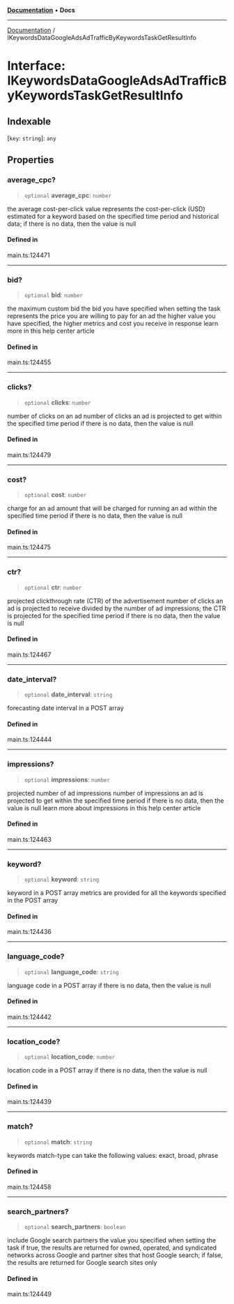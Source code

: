 [**Documentation**](../README.md) • **Docs**

***

[Documentation](../globals.md) / IKeywordsDataGoogleAdsAdTrafficByKeywordsTaskGetResultInfo

# Interface: IKeywordsDataGoogleAdsAdTrafficByKeywordsTaskGetResultInfo

## Indexable

 \[`key`: `string`\]: `any`

## Properties

### average\_cpc?

> `optional` **average\_cpc**: `number`

the average cost-per-click value
represents the cost-per-click (USD) estimated for a keyword based on the specified time period and historical data;
if there is no data, then the value is null

#### Defined in

main.ts:124471

***

### bid?

> `optional` **bid**: `number`

the maximum custom bid
the bid you have specified when setting the task
represents the price you are willing to pay for an ad
the higher value you have specified, the higher metrics and cost you receive in response
learn more in this help center article

#### Defined in

main.ts:124455

***

### clicks?

> `optional` **clicks**: `number`

number of clicks on an ad
number of clicks an ad is projected to get within the specified time period
if there is no data, then the value is null

#### Defined in

main.ts:124479

***

### cost?

> `optional` **cost**: `number`

charge for an ad
amount that will be charged for running an ad within the specified time period
if there is no data, then the value is null

#### Defined in

main.ts:124475

***

### ctr?

> `optional` **ctr**: `number`

projected clickthrough rate (CTR) of the advertisement
number of clicks an ad is projected to receive divided by the number of ad impressions; the CTR is projected for the specified time period
if there is no data, then the value is null

#### Defined in

main.ts:124467

***

### date\_interval?

> `optional` **date\_interval**: `string`

forecasting date interval in a POST array

#### Defined in

main.ts:124444

***

### impressions?

> `optional` **impressions**: `number`

projected number of ad impressions
number of impressions an ad is projected to get within the specified time period
if there is no data, then the value is null
learn more about impressions in this help center article

#### Defined in

main.ts:124463

***

### keyword?

> `optional` **keyword**: `string`

keyword in a POST array
metrics are provided for all the keywords specified in the POST array

#### Defined in

main.ts:124436

***

### language\_code?

> `optional` **language\_code**: `string`

language code in a POST array
if there is no data, then the value is null

#### Defined in

main.ts:124442

***

### location\_code?

> `optional` **location\_code**: `number`

location code in a POST array
if there is no data, then the value is null

#### Defined in

main.ts:124439

***

### match?

> `optional` **match**: `string`

keywords match-type
can take the following values: exact, broad, phrase

#### Defined in

main.ts:124458

***

### search\_partners?

> `optional` **search\_partners**: `boolean`

include Google search partners
the value you specified when setting the task
if true, the results are returned for owned, operated, and syndicated networks across Google and partner sites that host Google search;
if false, the results are returned for Google search sites only

#### Defined in

main.ts:124449
